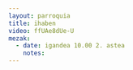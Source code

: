 ```yaml
---
layout: parroquia
title: ihaben
video: ffUAe8dUe-U
mezak:
  - date: igandea 10.00 2. astea
    notes:
---
```



